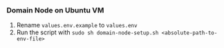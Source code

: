 ### Domain Node on Ubuntu VM

1. Rename `values.env.example` to `values.env`
2. Run the script with `sudo sh domain-node-setup.sh <absolute-path-to-env-file>`